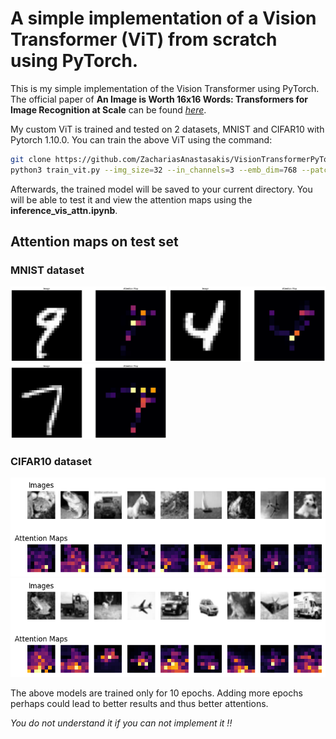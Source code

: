 # A simple implementation of a Vision Transformer (ViT) from scratch using PyTorch.

This is my simple implementation of the Vision Transformer using PyTorch. The official paper of **An Image is Worth 16x16 Words: Transformers for Image Recognition at Scale** can be found *[here](https://arxiv.org/abs/2010.11929)*.

My custom ViT is trained and tested on 2 datasets, MNIST and CIFAR10 with Pytorch 1.10.0. You can train the above ViT using the command:
```bash
git clone https://github.com/ZachariasAnastasakis/VisionTransformerPyTorch.git
python3 train_vit.py --img_size=32 --in_channels=3 --emb_dim=768 --patch_size=4 --depth=6 --num_heads=8 --mlp_ratio=4 --epochs=10 --num_classes=10 --dataset=MNIST
```

Afterwards, the trained model will be saved to your current directory. You will be able to test it and view the attention maps using the **inference_vis_attn.ipynb**.

## Attention maps on test set

### MNIST dataset
<img src="https://github.com/ZachariasAnastasakis/VisionTransformerPyTorch/blob/main/images/mn.png?raw=true" alt="drawing" width="250"/>
<img src="https://github.com/ZachariasAnastasakis/VisionTransformerPyTorch/blob/main/images/mnist_4.png?raw=true" alt="drawing" width="250"/>
<img src="https://github.com/ZachariasAnastasakis/VisionTransformerPyTorch/blob/main/images/mnist_7.png?raw=true" alt="drawing" width="250"/>

### CIFAR10 dataset
![](https://github.com/ZachariasAnastasakis/VisionTransformerPyTorch/blob/main/images/cifar10_multiple.png?raw=true)
![](https://github.com/ZachariasAnastasakis/VisionTransformerPyTorch/blob/main/images/cifar10_multiple_2.png?raw=true)

The above models are trained only for 10 epochs. Adding more epochs perhaps could lead to better results and thus better attentions.

*You do not understand it if you can not implement it !!*